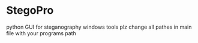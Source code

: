 # StegoPro
python GUI for steganography windows tools
plz change all pathes in main file with your programs path
